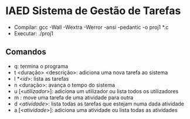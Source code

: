 # IAED Sistema de Gestão de Tarefas

- Compilar: gcc -Wall -Wextra -Werror -ansi -pedantic -o proj1 *.c
- Executar: ./proj1

## Comandos
- q: termina o programa
- t <duração> <descrição>: adiciona uma nova tarefa ao sistema
- l *<_id_>: lista as tarefas
- n <duração>: avança o tempo do sistema
- u [<_utilizador_>]: adiciona um utilizador ou lista todos os utilizadores
- m <id> <utilizador> <atividade>: move uma tarefa de uma atividade para outra
- d <_atividade_>: lista todas as tarefas que estejam numa dada atividade
- a [<_atividade_>]: adiciona uma atividade ou lista todas as atividades